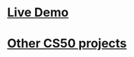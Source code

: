 # <a href="https://leo-flack.herokuapp.com/"> Live Demo</a>

# <a href="https://github.com/LeoZorzoli/CS50-Web-Projects-List"> Other CS50 projects</a>
